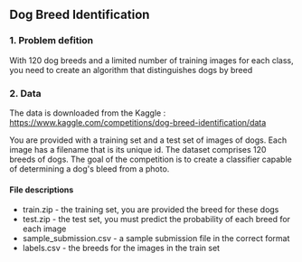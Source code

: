 ## Dog Breed Identification

### 1. Problem defition

With 120 dog breeds and a limited number of training images for each class, you need to create an algorithm that distinguishes dogs by breed
 
### 2. Data

The data is downloaded from the Kaggle : https://www.kaggle.com/competitions/dog-breed-identification/data
 
You are provided with a training set and a test set of images of dogs. Each image has a filename that is its unique id. The dataset comprises 120 breeds of dogs. The goal of the competition is to create a classifier capable of determining a dog's bleed from a photo.
 
#### File descriptions
- train.zip - the training set, you are provided the breed for these dogs
- test.zip - the test set, you must predict the probability of each breed for each image
- sample_submission.csv - a sample submission file in the correct format
- labels.csv - the breeds for the images in the train set
